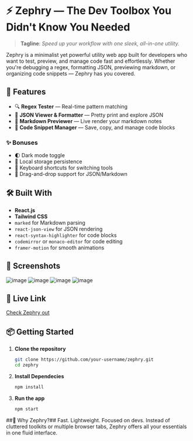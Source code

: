 # ⚡ Zephry — The Dev Toolbox You Didn't Know You Needed

> **Tagline**: *Speed up your workflow with one sleek, all-in-one utility.*

Zephry is a minimalist yet powerful utility web app built for developers who want to test, preview, and manage code fast and effortlessly. Whether you're debugging a regex, formatting JSON, previewing markdown, or organizing code snippets — Zephry has you covered.

## 🚀 Features

- 🔍 **Regex Tester** — Real-time pattern matching
- 🧾 **JSON Viewer & Formatter** — Pretty print and explore JSON
- 📝 **Markdown Previewer** — Live render your markdown notes
- 💾 **Code Snippet Manager** — Save, copy, and manage code blocks

### ✨ Bonuses

- 🌓 Dark mode toggle  
- 💾 Local storage persistence  
- 🎯 Keyboard shortcuts for switching tools  
- 📂 Drag-and-drop support for JSON/Markdown

## 🛠️ Built With

- **React.js**
- **Tailwind CSS**
- `marked` for Markdown parsing  
- `react-json-view` for JSON rendering  
- `react-syntax-highlighter` for code blocks  
- `codemirror` or `monaco-editor` for code editing  
- `framer-motion` for smooth animations

## 📸 Screenshots
![image](https://github.com/user-attachments/assets/86eac460-cbcd-418c-9b4b-88582cffdfe1)
![image](https://github.com/user-attachments/assets/386f60ad-5543-4a9b-80a1-a265199ac250)
![image](https://github.com/user-attachments/assets/a711ffea-6425-4fd3-81d3-a86caa9c5d5a)
![image](https://github.com/user-attachments/assets/ecbad359-eba5-43ca-93f4-5676df2a3c4d)





## 🔗 Live Link
[Check Zephry out](https://utility-zen-hub.lovable.app/)


## 📦 Getting Started

1. **Clone the repository**  
   ```bash
   git clone https://github.com/your-username/zephry.git
   cd zephry

2. **Install Dependecies**
   ```bash
   npm install

3. **Run the app**
   ```bash
   npm start

##🧠 Why Zephry?##
   Fast. Lightweight. Focused on devs. Instead of cluttered toolkits or multiple browser tabs,      Zephry offers all your essentials in one fluid interface.
